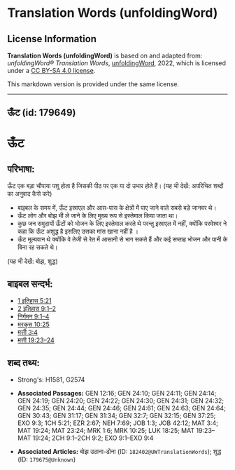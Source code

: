 # Translation Words (unfoldingWord)

## License Information

**Translation Words (unfoldingWord)** is based on and adapted from: _unfoldingWord® Translation Words_, [unfoldingWord](https://unfoldingword.org/utw), 2022, which is licensed under a [CC BY-SA 4.0 license](https://creativecommons.org/licenses/by-sa/4.0/legalcode.en).

This markdown version is provided under the same license.



--------------------------------

## ऊँट (id: 179649)

ऊँट
===

परिभाषा:
--------

ऊँट एक बड़ा चौपाया पशु होता है जिसकी पीठ पर एक या दो उभार होते हैं। (यह भी देखें: अपरिचित शब्दों का अनुवाद कैसे करे)

* बाइबल के समय में, ऊँट इस्राएल और आस\-पास के क्षेत्रों में पाए जाने वाले सबसे बड़े जानवर थे।
* ऊँट लोग और बोझ भी ले जाने के लिए मुख्य रूप से इस्तेमाल किया जाता था।
* कुछ जन समुदायों ऊँटों को भोजन के लिए इस्तेमाल करते थे परन्तु इस्राएल में नहीं, क्योंकि परमेश्वर ने कहा कि ऊँट अशुद्ध है इसलिए उसका मांस खाना नहीं है ।
* ऊँट मूल्यवान थे क्योंकि वे तेजी से रेत में आसानी से भाग सकते हैं और कई सप्ताह भोजन और पानी के बिना रह सकते थे।

(यह भी देखें: बोझ, शुद्ध)

बाइबल सन्दर्भ:
--------------

* [1 इतिहास 5:21](https://ref.ly/1Chr0:0)
* [2 इतिहास 9:1–2](https://ref.ly/2Chr0:0)
* [निर्गमन 9:1–4](https://ref.ly/Exod9:1-Exod9:4)
* [मरकुस 10:25](https://ref.ly/Mark10:25)
* [मत्ती 3:4](https://ref.ly/Matt3:4)
* [मत्ती 19:23–24](https://ref.ly/Matt19:23-Matt19:24)

शब्द तथ्य:
----------

* Strong's: H1581, G2574

* **Associated Passages:** GEN 12:16; GEN 24:10; GEN 24:11; GEN 24:14; GEN 24:19; GEN 24:20; GEN 24:22; GEN 24:30; GEN 24:31; GEN 24:32; GEN 24:35; GEN 24:44; GEN 24:46; GEN 24:61; GEN 24:63; GEN 24:64; GEN 30:43; GEN 31:17; GEN 31:34; GEN 32:7; GEN 32:15; GEN 37:25; EXO 9:3; 1CH 5:21; EZR 2:67; NEH 7:69; JOB 1:3; JOB 42:12; MAT 3:4; MAT 19:24; MAT 23:24; MRK 1:6; MRK 10:25; LUK 18:25; MAT 19:23–MAT 19:24; 2CH 9:1–2CH 9:2; EXO 9:1–EXO 9:4
* **Associated Articles:** बोझ उठाना-ढोना (ID: `182402@UWTranslationWords`); शुद्ध (ID: `179675@Unknown`)

